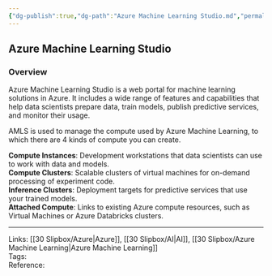 ```yaml
---
{"dg-publish":true,"dg-path":"Azure Machine Learning Studio.md","permalink":"/azure-machine-learning-studio/","tags":["notes"]}
---
```



## Azure Machine Learning Studio

### Overview

Azure Machine Learning Studio is a web portal for machine learning solutions in Azure. It includes a wide range of features and capabilities that help data scientists prepare data, train models, publish predictive services, and monitor their usage.

AMLS is used to manage the compute used by Azure Machine Learning, to which there are 4 kinds of compute you can create.

**Compute Instances**: Development workstations that data scientists can use to work with data and models.  
**Compute Clusters**: Scalable clusters of virtual machines for on-demand processing of experiment code.  
**Inference Clusters**: Deployment targets for predictive services that use your trained models.  
**Attached Compute**: Links to existing Azure compute resources, such as Virtual Machines or Azure Databricks clusters.

---

Links: [[30 Slipbox/Azure\|Azure]], [[30 Slipbox/AI\|AI]], [[30 Slipbox/Azure Machine Learning\|Azure Machine Learning]]  
Tags:  
Reference:
